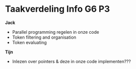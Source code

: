 # Taakverdeling Info G6 P3

**Jack**
- Parallel programming regelen in onze code
- Token filtering and organisation
- Token evaluating

**Tijn**
- Inlezen over pointers & deze in onze code implementen???